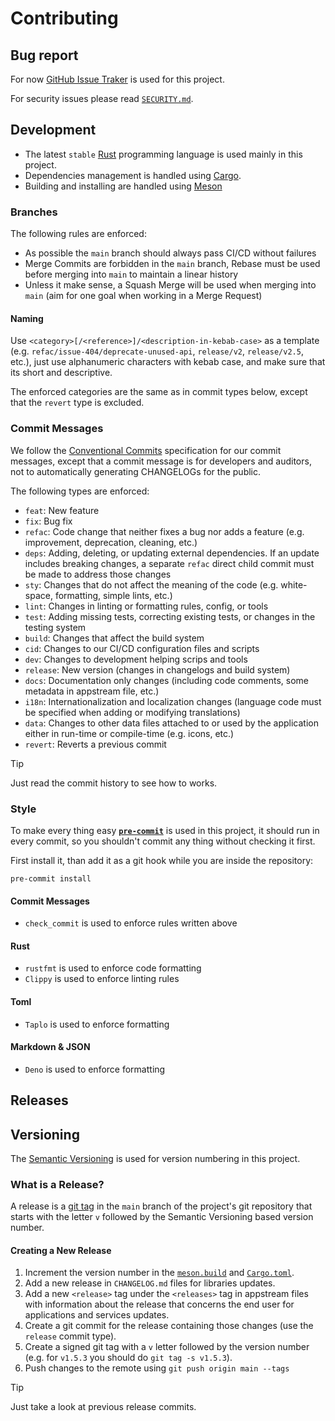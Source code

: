 # Contributing

## Bug report

For now [GitHub Issue Traker](https://github.com/zefr0x/aleym/issues) is used for this project.

For security issues please read [`SECURITY.md`](./SECURITY.md).

## Development

- The latest `stable` [Rust](https://www.rust-lang.org/) programming language is used mainly in this project.
- Dependencies management is handled using [Cargo](https://doc.rust-lang.org/stable/cargo/).
- Building and installing are handled using [Meson](https://mesonbuild.com/)

### Branches

The following rules are enforced:

- As possible the `main` branch should always pass CI/CD without failures
- Merge Commits are forbidden in the `main` branch, Rebase must be used before merging into `main` to maintain a linear
  history
- Unless it make sense, a Squash Merge will be used when merging into `main` (aim for one goal when working in a Merge
  Request)

#### Naming

Use `<category>[/<reference>]/<description-in-kebab-case>` as a template (e.g. `refac/issue-404/deprecate-unused-api`,
`release/v2`, `release/v2.5`, etc.), just use alphanumeric characters with kebab case, and make sure that its short and
descriptive.

The enforced categories are the same as in commit types below, except that the `revert` type is excluded.

### Commit Messages

We follow the [Conventional Commits](https://www.conventionalcommits.org) specification for our commit messages, except
that a commit message is for developers and auditors, not to automatically generating CHANGELOGs for the public.

The following types are enforced:

- `feat`: New feature
- `fix`: Bug fix
- `refac`: Code change that neither fixes a bug nor adds a feature (e.g. improvement, deprecation, cleaning, etc.)
- `deps`: Adding, deleting, or updating external dependencies. If an update includes breaking changes, a separate
  `refac` direct child commit must be made to address those changes
- `sty`: Changes that do not affect the meaning of the code (e.g. white-space, formatting, simple lints, etc.)
- `lint`: Changes in linting or formatting rules, config, or tools
- `test`: Adding missing tests, correcting existing tests, or changes in the testing system
- `build`: Changes that affect the build system
- `cid`: Changes to our CI/CD configuration files and scripts
- `dev`: Changes to development helping scrips and tools
- `release`: New version (changes in changelogs and build system)
- `docs`: Documentation only changes (including code comments, some metadata in appstream file, etc.)
- `i18n`: Internationalization and localization changes (language code must be specified when adding or modifying
  translations)
- `data`: Changes to other data files attached to or used by the application either in run-time or compile-time (e.g.
  icons, etc.)
- `revert`: Reverts a previous commit

> [!TIP]
> Just read the commit history to see how to works.

### Style

To make every thing easy [**`pre-commit`**](https://pre-commit.com/) is used in this project, it should run in every
commit, so you shouldn't commit any thing without checking it first.

First install it, than add it as a git hook while you are inside the repository:

```shell
pre-commit install
```

#### Commit Messages

- `check_commit` is used to enforce rules written above

#### Rust

- `rustfmt` is used to enforce code formatting
- `Clippy` is used to enforce linting rules

#### Toml

- `Taplo` is used to enforce formatting

#### Markdown & JSON

- `Deno` is used to enforce formatting

<!-- TODO: ## Documentation -->

## Releases

## Versioning

The [Semantic Versioning](https://semver.org/) is used for version numbering in this project.

### What is a Release?

A release is a [git tag](https://git-scm.com/docs/git-tag) in the `main` branch of the project's git repository that
starts with the letter `v` followed by the Semantic Versioning based version number.

#### Creating a New Release

1. Increment the version number in the [`meson.build`](./meson.build) and [`Cargo.toml`](./Cargo.toml).
2. Add a new release in `CHANGELOG.md` files for libraries updates.
3. Add a new `<release>` tag under the `<releases>` tag in appstream files with information about the release that
   concerns the end user for applications and services updates.
4. Create a git commit for the release containing those changes (use the `release` commit type).
5. Create a signed git tag with a `v` letter followed by the version number (e.g. for `v1.5.3` you should do
   `git tag -s v1.5.3`).
6. Push changes to the remote using `git push origin main --tags`

> [!TIP]
> Just take a look at previous release commits.
